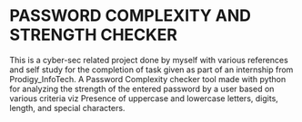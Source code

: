 # PASSWORD COMPLEXITY AND STRENGTH CHECKER
This is a cyber-sec related project done by myself with various references and self study for  the completion of task given as part of an internship from Prodigy_InfoTech.
A Password Complexity checker tool made with python for analyzing the strength of the entered password by a user based on various criteria viz Presence of uppercase and lowercase letters, digits, length, and special characters.
